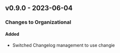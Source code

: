 ## v0.9.0 - 2023-06-04

### Changes to Organizational

#### Added

* Switched Changelog management to use changie
